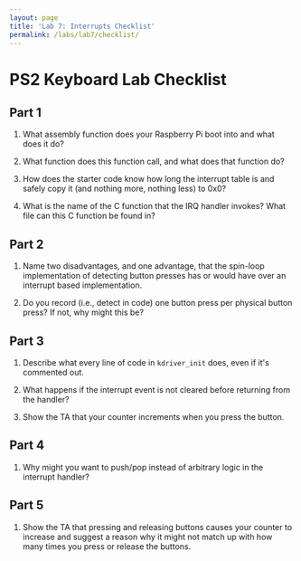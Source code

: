 ```yaml
---
layout: page
title: 'Lab 7: Interrupts Checklist'
permalink: /labs/lab7/checklist/
---
```


# PS2 Keyboard Lab Checklist

## Part 1 ##

1.  What assembly function does your Raspberry Pi boot into and what does it
    do?

2.  What function does this function call, and what does that function do?

3.  How does the starter code know how long the interrupt table is and safely
    copy it (and nothing more, nothing less) to 0x0?

4.  What is the name of the C function that the IRQ handler invokes? What file
    can this C function be found in?

## Part 2 ##

1. Name two disadvantages, and one advantage, that the spin-loop implementation
   of detecting button presses has or would have over an interrupt based
   implementation.

2. Do you record (i.e., detect in code) one button press per physical button
   press? If not, why might this be?

## Part 3 ##

1. Describe what every line of code in `kdriver_init` does, even if it's
   commented out.

2. What happens if the interrupt event is not cleared before returning from the
   handler?

3. Show the TA that your counter increments when you press the button.

## Part 4 ##

1. Why might you want to push/pop instead of arbitrary logic in the interrupt
   handler?

## Part 5 ##

1. Show the TA that pressing and releasing buttons causes your counter to
   increase and suggest a reason why it might not match up with how many times
   you press or release the buttons.
